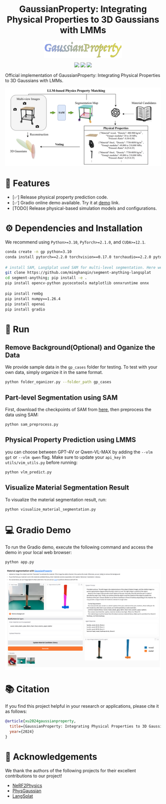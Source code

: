 

<div align="center">


# GaussianProperty: Integrating Physical Properties to 3D Gaussians with LMMs
<div style="display: grid; place-items: center;">
<img src="assets/logo.png" width="50%" alt="Logo">
</div>


<a href="https://Gaussian-Property.github.io"><img src="https://img.shields.io/badge/Project_Page-Online-EA3A97"></a>
<a href="http://218.23.122.14:61019/"><img src="https://img.shields.io/badge/ArXiv-2404.07191-brightgreen"></a> 
<a href="http://218.23.122.14:61019/"><img src="https://img.shields.io/badge/Gradio-demo-red"></a> 



</div>


Official implementation of GaussianProperty: Integrating Physical Properties to 3D Gaussians with LMMs.

<div style="display: grid; place-items: center;">
<img src="assets/overview.png" width="100%" alt="Framework">
</div>

# 🚩 Features
- [✅] Release physical property prediction code.
- [✅] Gradio online demo available. Try it at [demo](http://218.23.122.14:61019/) link.
- [TODO] Release physical-based simulation models and configurations.

# ⚙️ Dependencies and Installation

We recommend using `Python>=3.10`, `PyTorch>=2.1.0`, and `CUDA>=12.1`.
```bash
conda create -n gp python=3.10
conda install pytorch==2.2.0 torchvision==0.17.0 torchaudio==2.2.0 pytorch-cuda=12.1 -c pytorch -c nvidia

# install SAM, LangSplat used SAM for multi-level segmentation. Here we using for part-level segmentation.
git clone https://github.com/minghanqin/segment-anything-langsplat
cd segment-anything; pip install -e .
pip install opencv-python pycocotools matplotlib onnxruntime onnx 

pip install rembg
pip install numpy==1.26.4
pip install openai
pip install gradio
```

# 💫 Run

## Remove Background(Optional) and Oganize the Data 

We provide sample data in the `gp_cases` folder for testing. To test with your own data, simply organize it in the same format.
```bash
python folder_oganizer.py --folder_path gp_cases
```
## Part-level Segmentation using SAM
First, download the checkpoints of SAM from [here](https://dl.fbaipublicfiles.com/segment_anything/sam_vit_h_4b8939.pth), then preprocess the data using SAM:


```bash
python sam_preprocess.py  
```
## Physical Property Prediction using LMMS
you can choose between GPT-4V or Qwen-VL-MAX by adding the `--vlm gpt` or `--vlm qwen` flag. Make sure to update your `api_key` in `utils/vim_utils.py` before running:
```bash
python vlm_predict.py
```

## Visualize Material Segmentation Result
To visualize the material segmentation result, run:
```bash
python visualize_material_segmentation.py
```

# 💻 Gradio Demo

To run the Gradio demo, execute the following command and access the demo in your local web browser:

```bash
python app.py
```
![image](assets/gradio.jpg)

# 📚 Citation

If you find this project helpful in your research or applications, please cite it as follows:

```BibTeX
@article{xu2024gaussianproperty,
  title={GaussianProperty: Integrating Physical Properties to 3D Gaussians with LMMs},
  year={2024}
}
```

# 🤗 Acknowledgements

We thank the authors of the following projects for their excellent contributions to our project!

- [NeRF2Physics](https://github.com/ajzhai/NeRF2Physics)
- [PhysGaussian](https://github.com/XPandora/PhysGaussian)
- [LangSplat](https://github.com/minghanqin/LangSplat)


